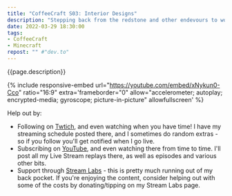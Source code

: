 ```yaml
---
title: "CoffeeCraft S03: Interior Designs"
description: "Stepping back from the redstone and other endevours to work on the interior for a recently cleared room. Got a decent colour palate together, but ran out of resources rather quickly&hellip;"
date: 2022-03-29 18:30:00
tags:
- CoffeeCraft
- Minecraft
repost: "" #"dev.to"
---
```


{{page.description}}

<!--more-->

{% include responsive-embed url="https://youtube.com/embed/xNykun0-Cco" ratio="16:9" extra='frameborder="0" allow="accelerometer; autoplay; encrypted-media; gyroscope; picture-in-picture" allowfullscreen' %}

Help out by:
 * Following on [Twtich](https://twitch.tv/AnonJr_Live), and even watching when you have time! I have my streaming schedule posted there, and I sometimes do random extras - so if you follow you'll get notified when I go live.
 * Subscribing on [YouTube](http://www.youtube.com/channel/UCXafqhKHbkSUIrq0LAuu0tw), and even watching there from time to time. I'll post all my Live Stream replays there, as well as episodes and various other bits.
 * Support through [Stream Labs](https://streamlabs.com/anonjr_live) - this is pretty much running out of my back pocket. If you're enjoying the content, consider helping out with some of the costs by donating/tipping on my Stream Labs page.